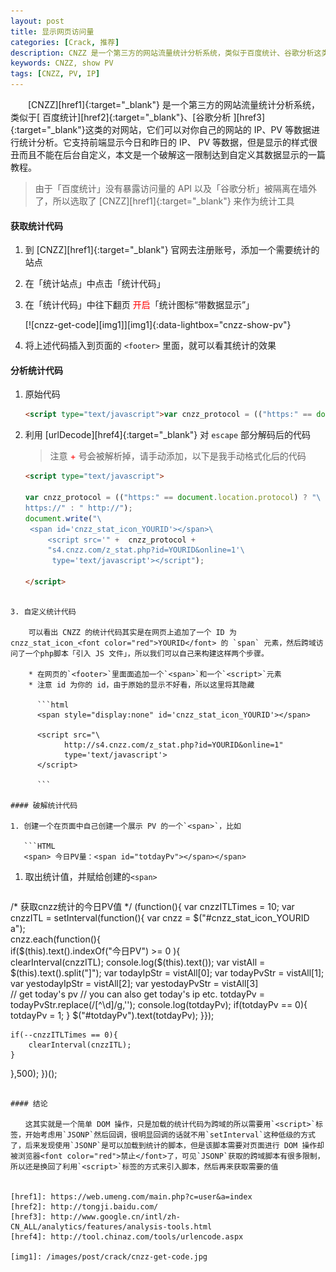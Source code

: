 ```yaml
---
layout: post
title: 显示网页访问量
categories: [Crack, 推荐]
description: CNZZ 是一个第三方的网站流量统计分析系统，类似于百度统计、谷歌分析这类的网站，它们可以对你自己的网站的 IP、PV 等数据进行统计分析
keywords: CNZZ, show PV
tags: [CNZZ, PV, IP]
---
```

　　[CNZZ][href1]{:target="_blank"} 是一个第三方的网站流量统计分析系统，类似于[ 百度统计][href2]{:target="_blank"}、[谷歌分析 ][href3]{:target="_blank"}这类的对网站，它们可以对你自己的网站的 IP、PV 等数据进行统计分析。它支持前端显示今日和昨日的 IP、 PV 等数据，但是显示的样式很丑而且不能在后台自定义，本文是一个破解这一限制达到自定义其数据显示的一篇教程。

> 由于「百度统计」没有暴露访问量的 API 以及「谷歌分析」被隔离在墙外了，所以选取了 [CNZZ][href1]{:target="_blank"} 来作为统计工具

#### 获取统计代码

1. 到 [CNZZ][href1]{:target="_blank"} 官网去注册账号，添加一个需要统计的站点

2. 在「统计站点」中点击「统计代码」

3. 在「统计代码」中往下翻页 <font color="red">开启</font>「统计图标“带数据显示”」

	[![cnzz-get-code][img1]][img1]{:data-lightbox="cnzz-show-pv"}

4. 将上述代码插入到页面的 `<footer>` 里面，就可以看其统计的效果

#### 分析统计代码

1. 原始代码

   ```html
   <script type="text/javascript">var cnzz_protocol = (("https:" == document.location.protocol) ? " https://" : " http://");document.write(unescape("%3Cspan id='cnzz_stat_icon_YOURID'%3E%3C/span%3E%3Cscript src='" + cnzz_protocol + "s11.cnzz.com/z_stat.php%3Fid%3DYROUID%26online%3D1' type='text/javascript'%3E%3C/script%3E"));</script>
   ```
2. 利用 [urlDecode][href4]{:target="_blank"} 对 `escape` 部分解码后的代码

	> 注意 <font color="red">+</font> 号会被解析掉，请手动添加，以下是我手动格式化后的代码

   ```html
   <script type="text/javascript">
   
   var cnzz_protocol = (("https:" == document.location.protocol) ? "\
   https://" : " http://");
   document.write("\
  	<span id='cnzz_stat_icon_YOURID'></span>\
      	<script src='" +  cnzz_protocol +  
      	"s4.cnzz.com/z_stat.php?id=YOURID&online=1'\
      	 type='text/javascript'></script");

   </script>
```

3. 自定义统计代码
	
	可以看出 CNZZ 的统计代码其实是在网页上追加了一个 ID 为 cnzz_stat_icon_<font color="red">YOURID</font> 的 `span` 元素，然后跨域访问了一个php脚本「引入 JS 文件」，所以我们可以自己来构建这样两个步骤。
  
    * 在网页的`<footer>`里面面追加一个`<span>`和一个`<script>`元素
    * 注意 id 为你的 id，由于原始的显示不好看，所以这里将其隐藏

	  ```html
	  <span style="display:none" id='cnzz_stat_icon_YOURID'></span>

      <script src="\
            http://s4.cnzz.com/z_stat.php?id=YOURID&online=1" 
            type='text/javascript'>
      </script>

	  ```

#### 破解统计代码

1. 创建一个在页面中自己创建一个展示 PV 的一个`<span>`，比如

   ```HTML
   <span> 今日PV量：<span id="totdayPv"></span></span>
   ``` 

1. 取出统计值，并赋给创建的`<span>`

   ```javascript
  /*
		获取cnzz统计的今日PV值
  */
(function(){
	var cnzzITLTimes = 10;
	var cnzzITL = setInterval(function(){
	var cnzz = $("#cnzz_stat_icon_YOURID a");  
	cnzz.each(function(){    
	  if($(this).text().indexOf("今日PV") >= 0 ){  
	    clearInterval(cnzzITL);
	    console.log($(this).text());
	    var vistAll = $(this).text().split("]");
	    var todayIpStr = vistAll[0];
	    var todayPvStr = vistAll[1];       
	    var yestodayIpStr = vistAll[2];
	    var yestodayPvStr = vistAll[3]    
		// get today's pv
		// you can also get today's ip etc.
	    totdayPv =   todayPvStr.replace(/[^\d]/g,'');
	    console.log(totdayPv);
	    if(totdayPv == 0){
	      totdayPv = 1;
	   }
	   $("#totdayPv").text(totdayPv);
	}});

	if(--cnzzITLTimes == 0){
		clearInterval(cnzzITL);
	}
  },500);
})();
   ```

#### 结论

   　　这其实就是一个简单 DOM 操作，只是加载的统计代码为跨域的所以需要用`<script>`标签，开始考虑用`JSONP`然后回调，很明显回调的话就不用`setInterval`这种低级的方式了，后来发现使用`JSONP`是可以加载到统计的脚本，但是该脚本需要对页面进行 DOM 操作却被浏览器<font color="red">禁止</font>了，可见`JSONP`获取的跨域脚本有很多限制，所以还是换回了利用`<script>`标签的方式来引入脚本，然后再来获取需要的值


[href1]: https://web.umeng.com/main.php?c=user&a=index
[href2]: http://tongji.baidu.com/
[href3]: http://www.google.cn/intl/zh-CN_ALL/analytics/features/analysis-tools.html
[href4]: http://tool.chinaz.com/tools/urlencode.aspx

[img1]: /images/post/crack/cnzz-get-code.jpg
